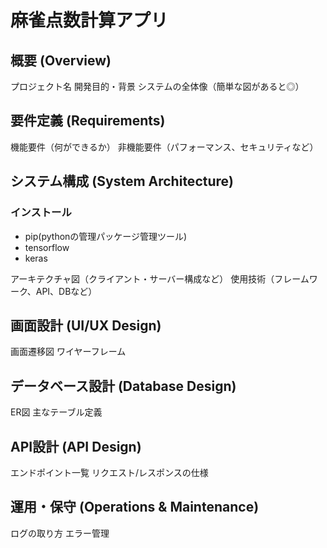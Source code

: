 # 麻雀点数計算アプリ

## 概要 (Overview)
プロジェクト名
開発目的・背景
システムの全体像（簡単な図があると◎）

## 要件定義 (Requirements)
機能要件（何ができるか）
非機能要件（パフォーマンス、セキュリティなど）

## システム構成 (System Architecture)
### インストール
- pip(pythonの管理パッケージ管理ツール)
- tensorflow
- keras

アーキテクチャ図（クライアント・サーバー構成など）
使用技術（フレームワーク、API、DBなど）

## 画面設計 (UI/UX Design)
画面遷移図
ワイヤーフレーム

## データベース設計 (Database Design)
ER図
主なテーブル定義

## API設計 (API Design)
エンドポイント一覧
リクエスト/レスポンスの仕様

## 運用・保守 (Operations & Maintenance)
ログの取り方
エラー管理